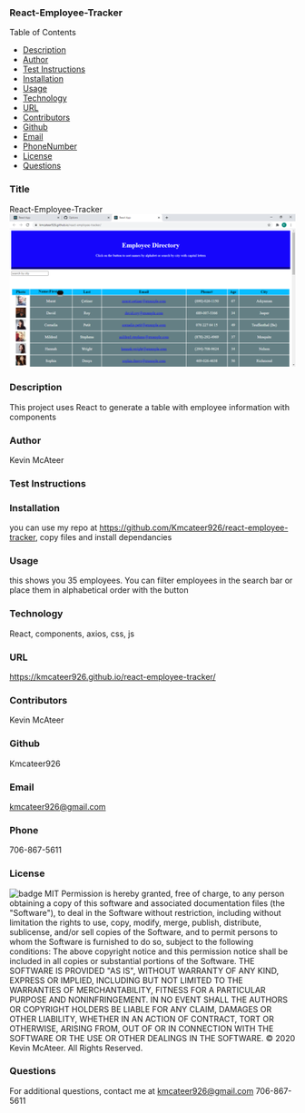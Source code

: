 ### React-Employee-Tracker
  Table of Contents
  * [Description](#description)
  * [Author](#author)
  * [Test Instructions](#testInstructions)
  * [Installation](#installation)
  * [Usage](#usage)
  * [Technology](#technology)
  * [URL](#homepage)
  * [Contributors](#contributors)
  * [Github](#github)
  * [Email](#email)
  * [PhoneNumber](#phoneNumber)
  * [License](#license)
  * [Questions](#questions)
  
  ### Title
  React-Employee-Tracker
<img src="assets\screenshot.png"> 

  ### Description
  This project uses React to generate a table with employee information with components
  ### Author
  Kevin McAteer
  ### Test Instructions
  
  ### Installation
  you can use my repo at https://github.com/Kmcateer926/react-employee-tracker, copy files and install dependancies
  ### Usage
  this shows you 35 employees.  You can filter employees in the search bar or place them in alphabetical order with the button
  ### Technology
  React, components, axios, css, js
  ### URL
  https://kmcateer926.github.io/react-employee-tracker/
  ### Contributors
  Kevin McAteer
   ### Github 
  Kmcateer926
  ### Email
  kmcateer926@gmail.com
  ### Phone
  706-867-5611
  ### License
  ![badge](https://img.shields.io/badge/MIT-License-<color>)
  MIT
  Permission is hereby granted, free of charge, to any person obtaining a copy of this software and associated documentation files (the "Software"), to deal in the Software without restriction, including without limitation the rights to use, copy, modify, merge, publish, distribute, sublicense, and/or sell copies of the Software, and to permit persons to whom the Software is furnished to do so, subject to the following conditions: The above copyright notice and this permission notice shall be included in all copies or substantial portions of the Software.
  THE SOFTWARE IS PROVIDED "AS IS", WITHOUT WARRANTY OF ANY KIND, EXPRESS OR IMPLIED, INCLUDING BUT NOT LIMITED TO THE WARRANTIES OF MERCHANTABILITY, FITNESS FOR A PARTICULAR PURPOSE AND NONINFRINGEMENT. IN NO EVENT SHALL THE AUTHORS OR COPYRIGHT HOLDERS BE LIABLE FOR ANY CLAIM, DAMAGES OR OTHER LIABILITY, WHETHER IN AN ACTION OF CONTRACT, TORT OR OTHERWISE, ARISING FROM, OUT OF OR IN CONNECTION WITH THE SOFTWARE OR THE USE OR OTHER DEALINGS IN THE SOFTWARE.
  © 2020 Kevin McAteer.  All Rights Reserved.
  ### Questions
  For additional questions, contact me at kmcateer926@gmail.com 706-867-5611
